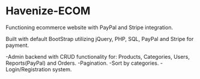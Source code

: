 # Havenize-ECOM
Functioning ecommerce website with PayPal and Stripe integration.

Built with default BootStrap utilizing jQuery, PHP, SQL, PayPal and Stripe for payment. 

-Admin backend with CRUD functionality for: Products, Categories, Users, Reports(PayPal) and Orders.
-Pagination.
-Sort by categories.
-Login/Registration system.
